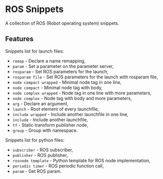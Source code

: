 # ROS Snippets

A collection of ROS (Robot operating system) snippets.

## Features

Snippets list for launch files:

 * `remap` - Declare a name remapping,
 * `param` - Set a parameter on the parameter server,
 * `rosparam` - Set ROS parameters for the launch,
 * `rosparam file` - Set ROS parameters for the launch with rosparam file,
 * `node compact wrapped` - Minimal node tag in one line,
 * `node compact` - Minimal node tag with body,
 * `node complex wrapped` - Node tag in one line with more parameters,
 * `node complex` - Node tag with body and more parameters,
 * `arg` - Declare an argument,
 * `launch` - Root element of every launchfile,
 * `include wrapped` - Include another launchfile in one line,
 * `include` - Include another launchfile,
 * `tf` - Static transform publisher node,
 * `group` - Group with namespace.

 Snippets list for python files:

  * `subscriber` - ROS subscriber,
  * `publisher` - ROS publisher,
  * `rosnode template` - Python template for ROS node implementation,
  * `periodic timer` - ROS periodic function call,
  * `param` - Get ROS param.
